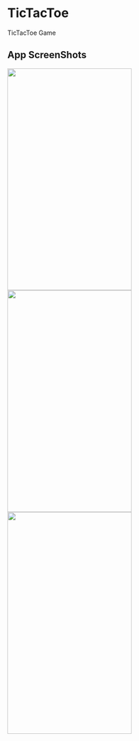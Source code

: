 # TicTacToe
TicTacToe Game

## App ScreenShots

<img src="https://drive.google.com/uc?export=view&id=1HEDinfMxeIy-WfR8QEpbo5c-tzaW26Ff" width="280px" height="500px" ><img src="https://drive.google.com/uc?export=view&id=1Rn856o4LGoUTWSn0QxqR2DLPPq7BBAwx" width="280px" height="500px"><img src="https://drive.google.com/uc?export=view&id=104K4Qw9pZA8CiQlDpCLx0m_PDw0ofHNT" width="280px" height="500px">
